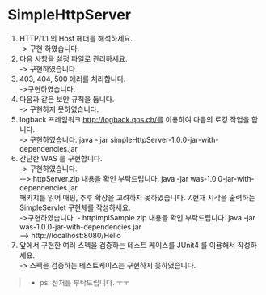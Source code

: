# SimpleHttpServer


1. HTTP/1.1 의 Host 헤더를 해석하세요.  
-> 구현 하였습니다.  
2. 다음 사항을 설정 파일로 관리하세요.  
  -> 구현하였습니다.  
3. 403, 404, 500 에러를 처리합니다.  
->구현하였습니다.  
4. 다음과 같은 보안 규칙을 둡니다.  
-> 구현하지 못하였습니다.  
5. logback 프레임워크 http://logback.qos.ch/를 이용하여 다음의 로깅 작업을 합니다.  
-> 구현하였습니다. java - jar simpleHttpServer-1.0.0-jar-with-dependencies.jar  
6. 간단한 WAS 를 구현합니다.  
-> 구현하였습니다.  
--> httpServer.zip 내용을 확인 부탁드립니다. java -jar was-1.0.0-jar-with-dependencies.jar  
패키지를 읽어 매핑, 추후 확장을 고려하지 못하였습니다.
7.현재 시각을 출력하는 SimpleServlet 구현체를 작성하세요.  
->구현하였습니다. - httpImplSample.zip 내용을 확인 부탁드립니다. java -jar was-1.0.0-jar-with-dependencies.jar  
--> http://localhost:8080/Hello
8. 앞에서 구현한 여러 스펙을 검증하는 테스트 케이스를 JUnit4 를 이용해서 작성하세요.  
-> 스펙을 검증하는 테스트케이스는 구현하지 못하였습니다.


> - ps. 선처를 부탁드립니다. ㅜㅜ